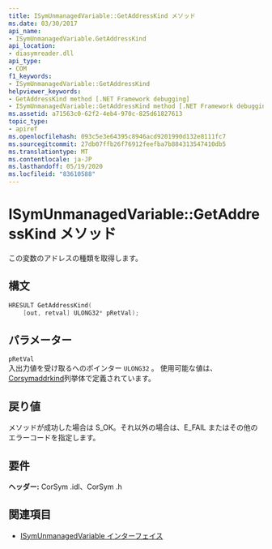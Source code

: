 ```yaml
---
title: ISymUnmanagedVariable::GetAddressKind メソッド
ms.date: 03/30/2017
api_name:
- ISymUnmanagedVariable.GetAddressKind
api_location:
- diasymreader.dll
api_type:
- COM
f1_keywords:
- ISymUnmanagedVariable::GetAddressKind
helpviewer_keywords:
- GetAddressKind method [.NET Framework debugging]
- ISymUnmanagedVariable::GetAddressKind method [.NET Framework debugging]
ms.assetid: a71563c0-62f2-4eb4-970c-825d61827613
topic_type:
- apiref
ms.openlocfilehash: 093c5e3e64395c8946acd9201990d132e8111fc7
ms.sourcegitcommit: 27db07ffb26f76912feefba7b884313547410db5
ms.translationtype: MT
ms.contentlocale: ja-JP
ms.lasthandoff: 05/19/2020
ms.locfileid: "83610588"
---
```

# <a name="isymunmanagedvariablegetaddresskind-method"></a>ISymUnmanagedVariable::GetAddressKind メソッド
この変数のアドレスの種類を取得します。  
  
## <a name="syntax"></a>構文  
  
```cpp  
HRESULT GetAddressKind(  
    [out, retval] ULONG32* pRetVal);  
```  
  
## <a name="parameters"></a>パラメーター  
 `pRetVal`  
 入出力値を受け取るへのポインター `ULONG32` 。 使用可能な値は、 [Corsymaddrkind](corsymaddrkind-enumeration.md)列挙体で定義されています。  
  
## <a name="return-value"></a>戻り値  
 メソッドが成功した場合は S_OK。それ以外の場合は、E_FAIL またはその他のエラーコードを指定します。  
  
## <a name="requirements"></a>要件  
 **ヘッダー:** CorSym .idl、CorSym .h  
  
## <a name="see-also"></a>関連項目

- [ISymUnmanagedVariable インターフェイス](isymunmanagedvariable-interface.md)
